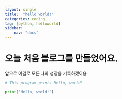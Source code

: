 ```yaml
---
layout: single
title:  "hello world!"
categories: coding
tag: [python, helloworld]
sidebar:
    nav: "docs"
---
```


# 오늘 처음 블로그를 만들었어요.

앞으로 이걸로 모든 나의 성장을 기록하겠어용


```python
# This program prints Hello, world!

print('Hello, world!')
```